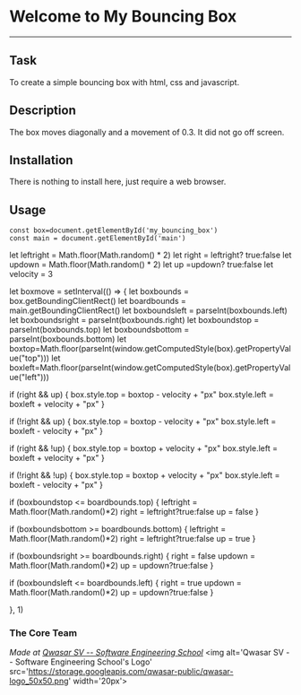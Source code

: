 # Welcome to My Bouncing Box
***

## Task
To create a simple bouncing box with html, css and javascript.

## Description
The box moves diagonally and a movement of 0.3. It did not go off screen.

## Installation
There is nothing to install here, just require a web browser.

## Usage
    const box=document.getElementById('my_bouncing_box')
    const main = document.getElementById('main')

    
let leftright = Math.floor(Math.random() * 2)
let right = leftright? true:false
let updown = Math.floor(Math.random() * 2)
let up =updown? true:false
let velocity = 3

let boxmove = setInterval(() => {
    let boxbounds = box.getBoundingClientRect()
    let boardbounds = main.getBoundingClientRect()
    let boxboundsleft = parseInt(boxbounds.left)
    let boxboundsright = parseInt(boxbounds.right)
    let boxboundstop = parseInt(boxbounds.top)
    let boxboundsbottom = parseInt(boxbounds.bottom)
    let boxtop=Math.floor(parseInt(window.getComputedStyle(box).getPropertyValue("top")))
    let boxleft=Math.floor(parseInt(window.getComputedStyle(box).getPropertyValue("left")))

if (right && up) {
    box.style.top = boxtop - velocity + "px"
    box.style.left = boxleft + velocity + "px"
}

if (!right && up) {
    box.style.top = boxtop - velocity + "px"
    box.style.left = boxleft - velocity + "px"
}

if (right && !up) {
    box.style.top = boxtop + velocity + "px"
    box.style.left = boxleft + velocity + "px"
}

if (!right && !up) {
    box.style.top = boxtop + velocity + "px"
    box.style.left = boxleft - velocity + "px"
}

if (boxboundstop <= boardbounds.top) {
    leftright = Math.floor(Math.random()*2)
    right = leftright?true:false
    up = false
}

if (boxboundsbottom >= boardbounds.bottom) {
    leftright = Math.floor(Math.random()*2)
    right = leftright?true:false
    up = true
}

if (boxboundsright >= boardbounds.right) {
    right = false
    updown = Math.floor(Math.random()*2)
    up = updown?true:false
}

if (boxboundsleft <= boardbounds.left) {
    right = true
    updown = Math.floor(Math.random()*2)
    up = updown?true:false
}


}, 1)


### The Core Team


<span><i>Made at <a href='https://qwasar.io'>Qwasar SV -- Software Engineering School</a></i></span>
<span><img alt='Qwasar SV -- Software Engineering School's Logo' src='https://storage.googleapis.com/qwasar-public/qwasar-logo_50x50.png' width='20px'></span>

